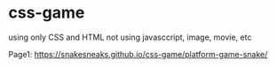 # css-game
using only CSS and HTML
not using javasccript, image, movie, etc

Page1: 
https://snakesneaks.github.io/css-game/platform-game-snake/
